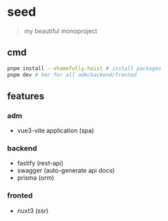 # seed
> my beautiful monoproject

## cmd
```bash
pnpm install --shamefully-hoist # install packages
pnpm dev # hmr for all adm/backend/fronted
```

## features
### adm
- vue3-vite application (spa)

### backend
- fastify (rest-api)
- swagger (auto-generate api docs)
- prisma (orm)

### fronted
- nuxt3 (ssr)

